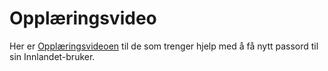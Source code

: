 # Opplæringsvideo

Her er [Opplæringsvideoen](https://innlandet-my.sharepoint.com/:v:/g/personal/morsig01_innlandetfylke_no/Ecvj6S_WUnJGomvtZgJydwIBOFLlDSXNm4aFI5ZbM2DNYA?e=fgXjFX) til de som trenger hjelp med å få nytt passord til sin Innlandet-bruker.
